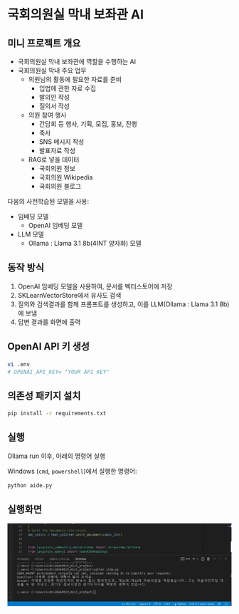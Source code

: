 # 국회의원실 막내 보좌관 AI

## 미니 프로젝트 개요

* 국회의원실 막내 보좌관에 역할을 수행하는 AI
* 국회의원실 막내 주요 업무
    * 의원님의 활동에 필요한 자료를 준비
        * 입법에 관한 자료 수집
        * 발의안 작성
        * 질의서 작성
    * 의원 참여 행사
        * 간담회 등 행사, 기획, 모집, 홍보, 진행
        * 축사
        * SNS 메시지 작성
        * 발표자료 작성
    * RAG로 넣을 데이터
        * 국회의원 정보
        * 국회의원 Wikipedia
        * 국회의원 블로그


다음의 사전학습된 모델을 사용:

* 임베딩 모델
  * OpenAI 임베딩 모델
* LLM 모델
  * Ollama : Llama 3.1 8b(4INT 양자화) 모델

## 동작 방식

1. OpenAI 임베딩 모델을 사용하여, 문서를 벡터스토어에 저장
2. SKLearnVectorStore에서 유사도 검색
3. 질의와 검색결과를 함께 프롬프트를 생성하고, 이를 LLM(Ollama : Llama 3.1 8b)에 보냄
4. 답변 결과를 화면에 출력

## OpenAI API 키 생성
``` sh
vi .env
# OPENAI_API_KEY= "YOUR API KEY"
```


## 의존성 패키지 설치

``` sh
pip install -r requirements.txt
```

## 실행

Ollama run 이후, 아래의 명령어 실행

Windows (`cmd`, `powershell`)에서 실행한 명령어:

``` sh
python aide.py
```

## 실행화면

![실행화면](./execution_screenshot.png)